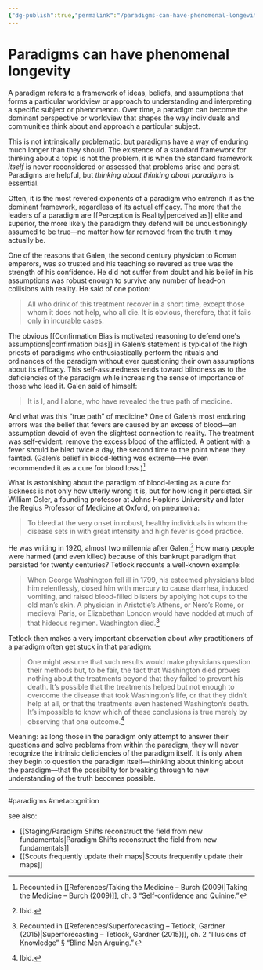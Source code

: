 ```yaml
---
{"dg-publish":true,"permalink":"/paradigms-can-have-phenomenal-longevity/"}
---
```


# Paradigms can have phenomenal longevity

A paradigm refers to a framework of ideas, beliefs, and assumptions that forms a particular worldview or approach to understanding and interpreting a specific subject or phenomenon. Over time, a paradigm can become the dominant perspective or worldview that shapes the way individuals and communities think about and approach a particular subject.

This is not intrinsically problematic, but paradigms have a way of enduring much longer than they should. The existence of a standard framework for thinking about a topic is not the problem, it is when the standard framework *itself* is never reconsidered or assessed that problems arise and persist. Paradigms are helpful, but *thinking about thinking about paradigms* is essential.

Often, it is the most revered exponents of a paradigm who entrench it as the dominant framework, regardless of its actual efficacy. The more that the leaders of a paradigm are [[Perception is Reality\|perceived as]] elite and superior, the more likely the paradigm they defend will be unquestioningly assumed to be true—no matter how far removed from the truth it may actually be. 

One of the reasons that Galen, the second century physician to Roman emperors, was so trusted and his teaching so revered as true was the strength of his confidence. He did not suffer from doubt and his belief in his assumptions was robust enough to survive any number of head-on collisions with reality. He said of one potion:

> All who drink of this treatment recover in a short time, except those whom it does not help, who all die. It is obvious, therefore, that it fails only in incurable cases.

The obvious [[Confirmation Bias is motivated reasoning to defend one's assumptions\|confirmation bias]] in Galen’s statement is typical of the high priests of paradigms who enthusiastically perform the rituals and ordinances of the paradigm without ever questioning their own assumptions about its efficacy. This self-assuredness tends toward blindness as to the deficiencies of the paradigm while increasing the sense of importance of those who lead it. Galen said of himself: 

> It is I, and I alone, who have revealed the true path of medicine.

And what was this “true path” of medicine? One of Galen’s most enduring errors was the belief that fevers are caused by an excess of blood—an assumption devoid of even the slightest connection to reality. The treatment was self-evident: remove the excess blood of the afflicted. A patient with a fever should be bled twice a day, the second time to the point where they fainted. (Galen’s belief in blood-letting was extreme—He even recommended it as a cure for blood loss.)[^1]

What is astonishing about the paradigm of blood-letting as a cure for sickness is not only how utterly wrong it is, but for how long it persisted. Sir William Osler, a founding professor at Johns Hopkins University and later the Regius Professor of Medicine at Oxford, on pneumonia:

> To bleed at the very onset in robust, healthy individuals in whom the disease sets in with great intensity and high fever is good practice.

He was writing in 1920, almost two millennia after Galen.[^2] How many people were harmed (and even killed) because of this bankrupt paradigm that persisted for twenty centuries? Tetlock recounts a well-known example:

> When George Washington fell ill in 1799, his esteemed physicians bled him relentlessly, dosed him with mercury to cause diarrhea, induced vomiting, and raised blood-filled blisters by applying hot cups to the old man’s skin. A physician in Aristotle’s Athens, or Nero’s Rome, or medieval Paris, or Elizabethan London would have nodded at much of that hideous regimen. Washington died.[^3]

Tetlock then makes a very important observation about why practitioners of a paradigm often get stuck in that paradigm:

> One might assume that such results would make physicians question their methods but, to be fair, the fact that Washington died proves nothing about the treatments beyond that they failed to prevent his death. It’s possible that the treatments helped but not enough to overcome the disease that took Washington’s life, or that they didn’t help at all, or that the treatments even hastened Washington’s death. It’s impossible to know which of these conclusions is true merely by observing that one outcome.[^4]

Meaning: as long those in the paradigm only attempt to answer their questions and solve problems from within the paradigm, they will never recognize the intrinsic deficiencies of the paradigm itself. It is only when they begin to question the paradigm itself—thinking about thinking about the paradigm—that the possibility for breaking through to new understanding of the truth becomes possible.

---
#paradigms #metacognition 

see also:
- [[Staging/Paradigm Shifts reconstruct the field from new fundamentals\|Paradigm Shifts reconstruct the field from new fundamentals]]
- [[Scouts frequently update their maps\|Scouts frequently update their maps]]

[^1]: Recounted in [[References/Taking the Medicine – Burch (2009)\|Taking the Medicine – Burch (2009)]], ch. 3 “Self-confidence and Quinine.” 
[^2]: Ibid.
[^3]: Recounted in [[References/Superforecasting – Tetlock, Gardner (2015)\|Superforecasting – Tetlock, Gardner (2015)]], ch. 2 “Illusions of Knowledge” § “Blind Men Arguing.”
[^4]: Ibid.